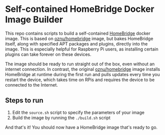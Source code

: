# Self-contained HomeBridge Docker Image Builder

This repo contains scripts to build a self-contained [HomeBridge](https://github.com/homebridge/homebridge) docker image. This is based on [oznu/homebridge](https://hub.docker.com/r/oznu/homebridge) image, but bakes HomeBridge itself, along with specified APT packages and plugins, directly into the image. This is especially helpful for Raspberry Pi users, as installing certain plugins can take forever on these devices.

The image should be ready to run straight out of the box, even without an internet connection. In contrast, the original [oznu/homebridge](https://hub.docker.com/r/oznu/homebridge) image installs HomeBridge at runtime during the first run and pulls updates every time you restart the device, which takes time on RPis and requires the device to be connected to the Internet.

## Steps to run

1. Edit the `source.sh` script to specify the parameters of your image
2. Build the image by running the `./build.sh` script

And that's it! You should now have a HomeBridge image that's ready to go.
